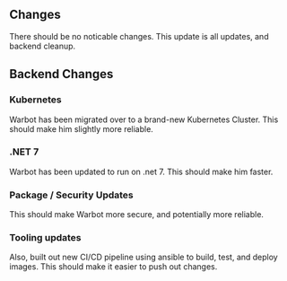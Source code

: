 ## Changes

There should be no noticable changes. This update is all updates, and backend cleanup. 

## Backend Changes

### Kubernetes

Warbot has been migrated over to a brand-new Kubernetes Cluster. This should make him slightly more reliable.

### .NET 7

Warbot has been updated to run on .net 7. This should make him faster.

### Package / Security Updates

This should make Warbot more secure, and potentially more reliable.

### Tooling updates

Also, built out new CI/CD pipeline using ansible to build, test, and deploy images. This should make it easier to push out changes.
